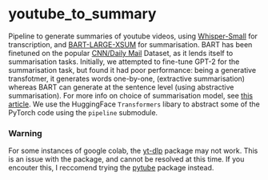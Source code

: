 # youtube_to_summary
Pipeline to generate summaries of youtube videos, using [Whisper-Small](https://huggingface.co/openai/whisper-small) for transcription, and [BART-LARGE-XSUM](https://huggingface.co/knkarthick/MEETING-SUMMARY-BART-LARGE-XSUM-SAMSUM-DIALOGSUM) for summarisation. BART has been finetuned on the popular [CNN/Daily Mail](https://huggingface.co/datasets/cnn_dailymail) Dataset, as it lends itself to summarisation tasks. Initially, we attempted to fine-tune GPT-2 for the summarisation task, but found it had poor performance: being a generative transfotmer, it generates words one-by-one, (extractive summarisation) whereas BART can generate at the sentence level (using abstractive summarisation). For more info on choice of summarisation model, see [this article](https://www.width.ai/post/bart-text-summarization). We use the HuggingFace `Transformers` libary to abstract some of the PyTorch code using the `pipeline` submodule.

### Warning
For some instances of google colab, the [yt-dlp](https://github.com/yt-dlp/yt-dlp) package may not work. This is an issue with the package, and cannot be resolved at this time. If you encouter this, I reccomend trying the [pytube]([https://github.com/pytube](https://github.com/pytube/pytube)) package instead.
